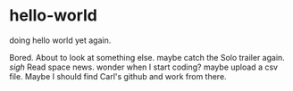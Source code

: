 # hello-world
doing hello world yet again.

Bored. About to look at something else. maybe catch the Solo trailer again. *sigh*
Read space news.  wonder when I start coding?  maybe upload a csv file.
Maybe I should find Carl's github and work from there.
